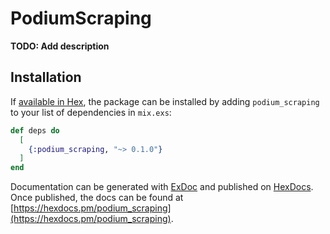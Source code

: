 # PodiumScraping

**TODO: Add description**

## Installation

If [available in Hex](https://hex.pm/docs/publish), the package can be installed
by adding `podium_scraping` to your list of dependencies in `mix.exs`:

```elixir
def deps do
  [
    {:podium_scraping, "~> 0.1.0"}
  ]
end
```

Documentation can be generated with [ExDoc](https://github.com/elixir-lang/ex_doc)
and published on [HexDocs](https://hexdocs.pm). Once published, the docs can
be found at [https://hexdocs.pm/podium_scraping](https://hexdocs.pm/podium_scraping).

